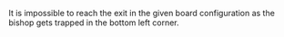 It is impossible to reach the exit in the given board configuration as the bishop gets trapped in the bottom left corner.